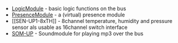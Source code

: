 * [LogicModule](https://github.com/OpenKNX/OAM-LogicModule) - basic logic functions on the bus
* [PresenceModule](https://github.com/OpenKNX/OAM-PresenceModule) - a (virtual) presence module
* [[SEN-UP1-8xTH]] - 8channel temperature, humidity and pressure sensor als usable as 16channel switch interface
* [SOM-UP](https://github.com/OpenKNX/SOM-UP) - Soundmodule for playing mp3 over the bus